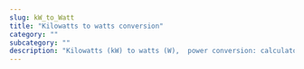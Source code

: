 ```yaml
---
slug: kW_to_Watt
title: "Kilowatts to watts conversion"
category: ""
subcategory: ""
description: "Kilowatts (kW) to watts (W),	power conversion: calculator and how to convert."
---
```


